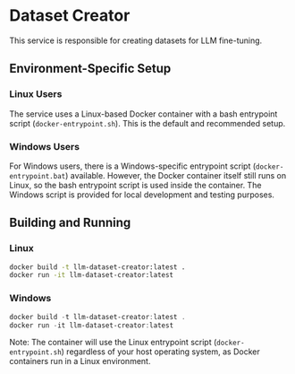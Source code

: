 # Dataset Creator

This service is responsible for creating datasets for LLM fine-tuning.

## Environment-Specific Setup

### Linux Users
The service uses a Linux-based Docker container with a bash entrypoint script (`docker-entrypoint.sh`). This is the default and recommended setup.

### Windows Users
For Windows users, there is a Windows-specific entrypoint script (`docker-entrypoint.bat`) available. However, the Docker container itself still runs on Linux, so the bash entrypoint script is used inside the container. The Windows script is provided for local development and testing purposes.

## Building and Running

### Linux
```bash
docker build -t llm-dataset-creator:latest .
docker run -it llm-dataset-creator:latest
```

### Windows
```powershell
docker build -t llm-dataset-creator:latest .
docker run -it llm-dataset-creator:latest
```

Note: The container will use the Linux entrypoint script (`docker-entrypoint.sh`) regardless of your host operating system, as Docker containers run in a Linux environment. 